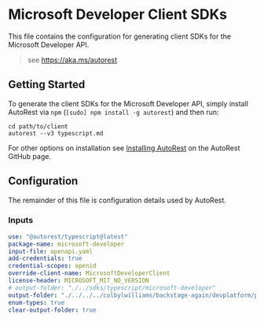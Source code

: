 # Microsoft Developer Client SDKs

This file contains the configuration for generating client SDKs for the Microsoft Developer API.

> see https://aka.ms/autorest

## Getting Started

To generate the client SDKs for the Microsoft Developer API, simply install AutoRest via `npm` (`[sudo] npm install -g autorest`) and then run:

```shell
cd path/to/client
autorest --v3 typescript.md
```

For other options on installation see [Installing AutoRest](https://aka.ms/autorest/install) on the AutoRest GitHub page.

## Configuration

The remainder of this file is configuration details used by AutoRest.

### Inputs

```yaml
use: "@autorest/typescript@latest"
package-name: microsoft-developer
input-file: openapi.yaml
add-credentials: true
credential-scopes: openid
override-client-name: MicrosoftDeveloperClient
license-header: MICROSOFT_MIT_NO_VERSION
# output-folder: "./../sdks/typescript/microsoft-developer"
output-folder: "./../../../colbylwilliams/backstage-again/devplatform/plugins/microsoft-developer-backend/microsoft-developer"
enum-types: true
clear-output-folder: true
```
